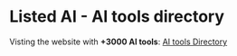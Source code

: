 # Listed AI - AI tools directory

Visting the website with **+3000 AI tools**: [AI tools Directory](https://www.listedai.co/)
